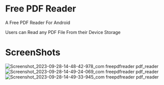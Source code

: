 # Free PDF Reader

A Free PDF Reader For Android 

Users can Read any PDF File From their Device Storage 

# ScreenShots
![Screenshot_2023-09-28-14-48-42-978_com freepdfreader pdf_reader](https://github.com/rithik20/free_pdf_reader/assets/96861390/0fd96cc1-c99f-4069-b59b-9314b43de890)
![Screenshot_2023-09-28-14-49-24-069_com freepdfreader pdf_reader](https://github.com/rithik20/free_pdf_reader/assets/96861390/fccc03e7-46c4-4df1-a7ff-e22d13e0f235)
![Screenshot_2023-09-28-14-49-33-945_com freepdfreader pdf_reader](https://github.com/rithik20/free_pdf_reader/assets/96861390/c89ba258-b134-4fc0-bc52-139a8aad6953)
